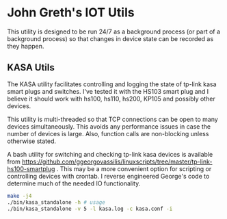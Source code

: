 
# John Greth's IOT Utils

This utility is designed to be run 24/7 as a background process (or part of a
background process) so that changes in device state can be recorded as they
happen.

## KASA Utils

The KASA utility facilitates controlling and logging the state of tp-link kasa
smart plugs and switches. I've tested it with the HS103 smart plug and I believe
it should work with hs100, hs110, hs200, KP105 and possibly other devices.

This utility is multi-threaded so that TCP connections can be open to many
devices simultaneously. This avoids any performance issues in case the number of
devices is large. Also, function calls are non-blocking unless otherwise stated.

A bash utility for switching and checking tp-link kasa devices is available from
https://github.com/ggeorgovassilis/linuxscripts/tree/master/tp-link-hs100-smartplug .
This may be a more convenient option for scripting or controlling devices with
crontab. I reverse engineered George's code to determine much of the needed IO
functionality.

```sh
make -j4
./bin/kasa_standalone -h # usage
./bin/kasa_standalone -v 5 -l kasa.log -c kasa.conf -i
```